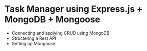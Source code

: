 # Task Manager using Express.js + MongoDB + Mongoose

- Connecting and applying CRUD using MongoDB
- Structering a Rest API
- Setting up Mongoose


